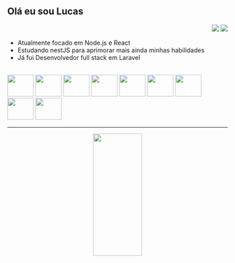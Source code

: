 ## Olá eu sou Lucas
<div align="right">
  <a href = "mailto:lucasmartinsde@gmail.com"><img src="https://img.shields.io/badge/-Gmail-%23333?style=for-the-badge&logo=gmail&logoColor=white" target="_blank"></a>
  <a href="https://www.linkedin.com/in/lucas-martins-4a4b55190/" target="_blank"><img src="https://img.shields.io/badge/-LinkedIn-%230077B5?style=for-the-badge&logo=linkedin&logoColor=white" target="_blank"></a>
</div>

 - Atualmente focado em Node.js e React
- Estudando nestJS para aprimorar mais ainda minhas habilidades
- Já fui Desenvolvedor full stack em Laravel

<div align="left" style="display: inline_block" >
  <br>
  
  <img height="50" width="60" src="https://cdn.jsdelivr.net/gh/devicons/devicon@latest/icons/typescript/typescript-original.svg" />  
  <img height="50" width="60" src="https://cdn.jsdelivr.net/gh/devicons/devicon@latest/icons/react/react-original-wordmark.svg" />  
  <img height="50" width="60" src="https://cdn.jsdelivr.net/gh/devicons/devicon@latest/icons/mysql/mysql-original-wordmark.svg" />          
  <img height="50" width="60" src="https://cdn.jsdelivr.net/gh/devicons/devicon@latest/icons/git/git-plain-wordmark.svg" />
  <img height="50" width="60" src="https://cdn.jsdelivr.net/gh/devicons/devicon@latest/icons/github/github-original-wordmark.svg" />  
  <img height="50" width="60" src="https://cdn.jsdelivr.net/gh/devicons/devicon@latest/icons/laravel/laravel-original-wordmark.svg" />
  <img height="50" width="60" src="https://cdn.jsdelivr.net/gh/devicons/devicon@latest/icons/lumen/lumen-original.svg" />  
  <img height="50" width="60" src="https://cdn.jsdelivr.net/gh/devicons/devicon@latest/icons/bootstrap/bootstrap-original-wordmark.svg" />
  <img height="50" width="60" src="https://cdn.jsdelivr.net/gh/devicons/devicon@latest/icons/vuejs/vuejs-original-wordmark.svg" />
          
          
          
</div>

<hr>

<div align="center">
  <a href="https://github.com/htmlucas">
  <img width="47%" height="280em" src="https://github-readme-stats.vercel.app/api/top-langs/?username=htmlucas&layout=compact&langs_count=7&theme=onedark"/>
  </a>
</div>
 
 

